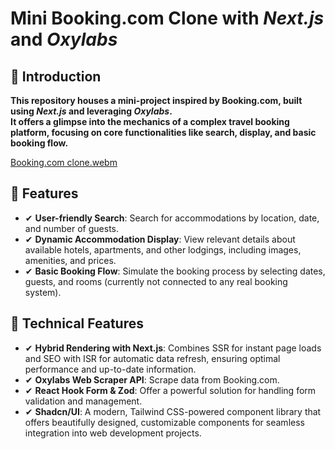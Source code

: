 # Mini Booking.com Clone with ***Next.js*** and ***Oxylabs***

## 📘 Introduction <a name="introduction"></a>

 **This repository houses a mini-project inspired by Booking.com, built using ***Next.js*** and leveraging ***Oxylabs***.<br/>
 It offers a glimpse into the mechanics of a complex travel booking platform, focusing on core functionalities like search, display, and basic booking flow.**

 [Booking.com clone.webm](https://github.com/SRayen/Booking-Clone-NextJS/assets/13922445/d894e34e-3658-48a2-afa5-1016c2435657)

 ## 🧩 Features <a name="features"></a>

* ✔ **User-friendly Search**: Search for accommodations by location, date, and number of guests.
* ✔ **Dynamic Accommodation Display**: View relevant details about available hotels, apartments, and other lodgings, including images, amenities, and prices.
* ✔ **Basic Booking Flow**: Simulate the booking process by selecting dates, guests, and rooms (currently not connected to any real booking system).
  <br/>
 ## 🚀 Technical Features <a name="features"></a>
* ✔ **Hybrid Rendering with Next.js**: Combines SSR for instant page loads and SEO with ISR for automatic data refresh, ensuring optimal performance and up-to-date information.
* ✔ **Oxylabs Web Scraper API**: Scrape data from Booking.com.
* ✔ **React Hook Form & Zod**: Offer a powerful solution for handling form validation and management.
* ✔ **Shadcn/UI**: A modern, Tailwind CSS-powered component library that offers beautifully designed, customizable components for seamless integration into web development projects.
  

